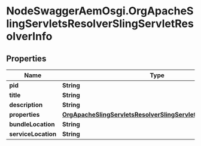# NodeSwaggerAemOsgi.OrgApacheSlingServletsResolverSlingServletResolverInfo

## Properties

Name | Type | Description | Notes
------------ | ------------- | ------------- | -------------
**pid** | **String** |  | [optional] 
**title** | **String** |  | [optional] 
**description** | **String** |  | [optional] 
**properties** | [**OrgApacheSlingServletsResolverSlingServletResolverProperties**](OrgApacheSlingServletsResolverSlingServletResolverProperties.md) |  | [optional] 
**bundleLocation** | **String** |  | [optional] 
**serviceLocation** | **String** |  | [optional] 


